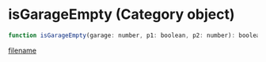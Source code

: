 # isGarageEmpty (Category object)

```js
function isGarageEmpty(garage: number, p1: boolean, p2: number): boolean
```

[filename](isGarageEmpty_m.md ':include')